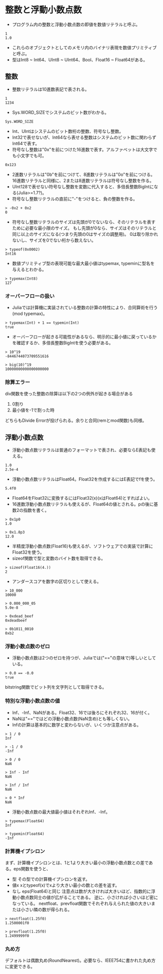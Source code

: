 # 整数と浮動小数点数

- プログラム内の整数と浮動小数点数の即値を数値リテラルと呼ぶ。
```
1
1.0
```
- これらのオブジェクトとしてのメモリ内のバイナリ表現を数値プリミティブと呼ぶ。
- 型はInt8 ~ Int64、UInt8 ~ UInt64、Bool、Float16 ~ Float64がある。

## 整数
- 整数リテラルは10進数表記で表される。
```
1
1234
```
- Sys.WORD_SIZEでシステムのビット数がわかる。
```
Sys.WORD_SIZE
```
- Int、UIntはシステムのビット数桁の整数、符号なし整数。
- Int32で表せないが、Int64なら表せる整数はシステムのビット数に関わらずInt64で表す。
- 符号なし整数は"0x"を前につけた16進数で表す。アルファベットは大文字でも小文字でも可。
```
0x123
```
- 2進数リテラルは"0b"を前につけて、8進数リテラルは"0o"を前につける。16進数リテラルと同様に、2または8進数リテラルは符号なし整数を作る。
- UInt128で表せない符号なし整数を変数に代入すると、多倍長整数BigIntになる(Julia>=1.7?)。
- 符号なし整数リテラルの直前に"-"をつけると、負の整数を作る。
```
> -0x2 + 0x2
0
```
- 符号なし整数リテラルのサイズは先頭が0でないなら、そのリテラルを表すために必要な最小限のサイズ。
もし先頭が0なら、サイズはそのリテラルと同じ以上のサイズになる(つまり先頭の0はサイズの調整用)。
0は取り除かれないし、サイズを0でない桁から数えない。
```
> typeof(0x0002)
Int16
```
- 数値プリミティブ型の表現可能な最大最小値はtypemax, typeminに型名を与えるとわかる。
```
> typemax(Int8)
127
```

### オーバーフローの扱い
- Juliaでは計算機に実装されている整数の計算の特性により、合同算術を行う(mod typemax)。
```
> typemax(Int) + 1 == typemin(Int)
true
```
- オーバーフローが起きる可能性があるなら、明示的に最小値に戻っているかを確認するか、多倍長整数BigIntを使う必要がある。
```
> 10^19
-8446744073709551616

> big(10)^19
10000000000000000000
```

### 除算エラー
div関数を使った整数の除算は以下の2つの例外が起きる場合がある
1. 0割り
2. 最小値を-1で割った時

どちらもDivide Errorが投げられる。余りと合同(remとmod関数)も同様。


## 浮動小数点数
- 浮動小数点数リテラルは普通のフォーマットで表され、必要ならE表記も使える。
```
1.0
2.5e-4
```
- 浮動小数点数リテラルはFloat64。Float32を作成するにはE表記でfを使う。
```
5.4f0
```
- Float64をFloat32に変換するにはFloat32(x)(xはFloat64)とすればよい。
- 16進数浮動小数点数リテラルも使えるが、Float64の値とされる。pの後に基数2の指数を書く。
```
> 0x1p0
1.0

> 0x1.8p3
12.0
```
- 半精度浮動小数点数(Float16)も使えるが、ソフトウェアでの実装で計算にFloat32を使う。
- sizeof関数で型と変数のバイト数を取得できる。
```
> sizeof(Float16(4.))
2
```
- アンダースコアを数字の区切りとして使える。
```
> 10_000
10000

> 0.000_000_05
5.0e-8

> 0xdead_beef
0xdeadbeef

> 0b1011_0010
0xb2
```

### 浮動小数点数のゼロ
- 浮動小数点数は2つのゼロを持つが、Juliaでは("=="の意味で)等しいとしている。
```
> 0.0 == -0.0
true
```
bitstring関数でビット列を文字列として取得できる。

### 特別な浮動小数点数の値
- Inf、-Inf、NaNがある。Float32、16では後ろにそれぞれ32、16が付く。
- NaNは"=="ではどの浮動小数点数(NaN含め)とも等しくない。
- Infの計算は基本的に数学と変わらないが、いくつか注意点がある。
```
> 1 / 0
Inf

> -1 / 0
-Inf

> 0 / 0
NaN

> Inf - Inf
NaN

> Inf / Inf
NaN

> 0 * Inf
NaN
```
- 浮動小数点数の最大値最小値はそれぞれInf、-Inf。
```
> typemax(Float64)
Inf

> typemin(Float64)
-Inf
```

### 計算機イプシロン
まず、計算機イプシロンとは、1と1より大きい最小の浮動小数点数との差である。eps関数を使うと、
- 型 その型での計算機イプシロンを返す。
- 値x xとtypeof(x)でxより大きい最小の数との差を返す。
- なし eps(Float64)と同じ
注意点は数が大きければ大きいほど、指数的に浮動小数点数同士の値が広がることである。
逆に、小さければ小さいほど密になっている。
nextfloat、prevfloat関数でそれぞれ与えられた値の大きいまたは小さい隣の数が得られる。
```
> nextfloat(1.25f0)
1.2500001f0

> prevfloat(1.25f0)
1.2499999f0
```

### 丸め方
デフォルトは偶数丸め(RoundNearest)。必要なら、IEEE754に書かれた丸め方に変更できる。

